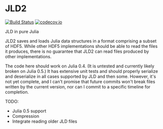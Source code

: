 # JLD2

[![Build Status](https://travis-ci.org/simonster/JLD2.jl.svg?branch=master)](https://travis-ci.org/simonster/JLD2.jl)
[![codecov.io](http://codecov.io/github/simonster/JLD2.jl/coverage.svg?branch=master)](http://codecov.io/github/simonster/JLD2.jl?branch=master)

JLD in pure Julia

JLD2 saves and loads Julia data structures in a format comprising a subset of HDF5. While other HDF5 implementations should be able to read the files it produces, there is no guarantee that JLD2 can read files produced by other implementations.

The code here should work on Julia 0.4. (It is untested and currently likely broken on Julia 0.5.) It has extensive unit tests and should properly serialize and deserialize in all cases supported by JLD and then some. However, it's not yet complete, and I can't promise that future commits won't break files written by the current version, nor can I commit to a specific timeline for completion.

TODO:

- Julia 0.5 support
- Compression
- Integrate reading older JLD files
